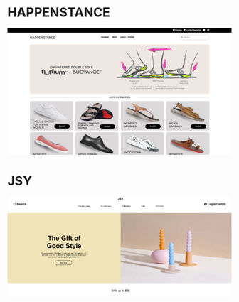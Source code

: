 <h1>HAPPENSTANCE</h1>
<a href="https://ephemeral-nougat-c0d186.netlify.app/"><img src="https://github.com/Kashi5656/KASHI-CSS/blob/4b37ba3387814dec3b5682044239a1e35f1826d7/Happ.png"></a>


<h1>JSY</h1>
<a href="https://unrivaled-cactus-411f73.netlify.app/"><img src="https://github.com/Kashi5656/KASHI-CSS/blob/8a769afd957bb06abd4e3530d8aaf77bb46b1146/NAV-1.png"></a>
